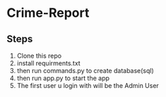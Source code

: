 # Crime-Report
<h2>Steps</h2>

<ol>
  <li>Clone this repo</li>
  <li>install requirments.txt</li>
  <li>then run commands.py to create database(sql)</li>
  <li>then run app.py to start the app</li>
  <li>The first user u login with will be the Admin User</li>
</ol>
